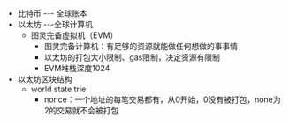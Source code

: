 ​                                                                                                                                                                                                                                                                                                                                                                                                                                                                                                                                                                                                                                                                                                                                                                                                                                                                                                                                                                                                                                                                                                                                                                                                                                                                                                                                                                                                                                                                                                                                                                                                                                                                                                                                                                                                                                                                                                                                                                                                                                                                                                                                                                                                                                                                                                                                                                                                                                                                                                                                                                                                                                                                                                                                                                                                                                                                                                              

- 比特币 --- 全球账本
- 以太坊 ---全球计算机
  - 图灵完备虚拟机（EVM）
    - 图灵完备计算机：有足够的资源就能做任何想做的事事情
    - 以太坊的打包大小限制、gas限制，决定资源有限制
    - EVM堆栈深度1024
- 以太坊区块结构
  - world state trie
    - nonce：一个地址的每笔交易都有，从0开始，0没有被打包，none为2的交易就不会被打包

